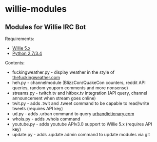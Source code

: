 # willie-modules
## Modules for Willie IRC Bot

Requirements:

* [Willie 5.x](https://github.com/sopel-irc/sopel/tree/5.x)
* [Python 2.7/3.4](https://www.python.org/)

Contents:

* fuckingweather.py - display weather in the style of [thefuckingweather.com](http://thefuckingweather.com)
* heh.py - channelmodule (BlizzCon/QuakeCon counters, reddit API queries, random youporn comments and more nonsense)
* streams.py - twitch.tv and hitbox.tv integration (API query, channel announcement when stream goes online)
* twit.py - adds .twit and .tweet command to be capable to read/write tweets (requires API key)
* ud.py - adds .urban command to query [urbandictionary.com](http://urbandictionary.com)
* whois.py - adds .whois command 
* youtube.py - adds youtube APIv3.0 support to Willie 5.x (requires API key)
* update.py - adds .update admin command to update modules via git
